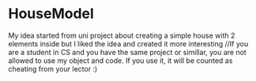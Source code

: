 # HouseModel
My idea started from uni project about creating a simple house with 2 elements inside but I liked the idea and created it more interesting
//If you are a student in CS and you have the same project or simillar, you are not allowed to use my object and code. If you use it, it will be counted as cheating from your lector :)
